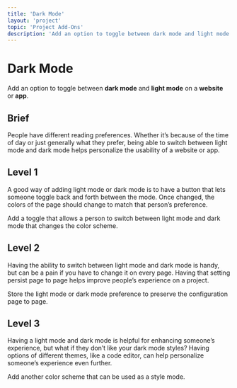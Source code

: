 ```yaml
---
title: 'Dark Mode'
layout: 'project'
topic: 'Project Add-Ons'
description: 'Add an option to toggle between dark mode and light mode on a website or app.'
---
```



# Dark Mode

Add an option to toggle between <strong className="color-blue">dark mode</strong> and <strong className="color-blue">light mode</strong> on a <strong className="color-purple">website</strong> or <strong className="color-purple">app</strong>.

## Brief

People have different reading preferences. Whether it’s because of the time of day or just generally what they prefer, being able to switch between light mode and dark mode helps personalize the usability of a website or app.

## Level 1

A good way of adding light mode or dark mode is to have a button that lets someone toggle back and forth between the mode. Once changed, the colors of the page should change to match that person’s preference.

Add a toggle that allows a person to switch between light mode and dark mode that changes the color scheme.

## Level 2

Having the ability to switch between light mode and dark mode is handy, but can be a pain if you have to change it on every page. Having that setting persist page to page helps improve people’s experience on a project.

Store the light mode or dark mode preference to preserve the configuration page to page.

## Level 3

Having a light mode and dark mode is helpful for enhancing someone’s experience, but what if they don’t like your dark mode styles? Having options of different themes, like a code editor, can help personalize someone’s experience even further.

Add another color scheme that can be used as a style mode.


